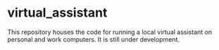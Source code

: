 # virtual_assistant
This repository houses the code for running a local virtual assistant on personal and work computers. It is still under development.
